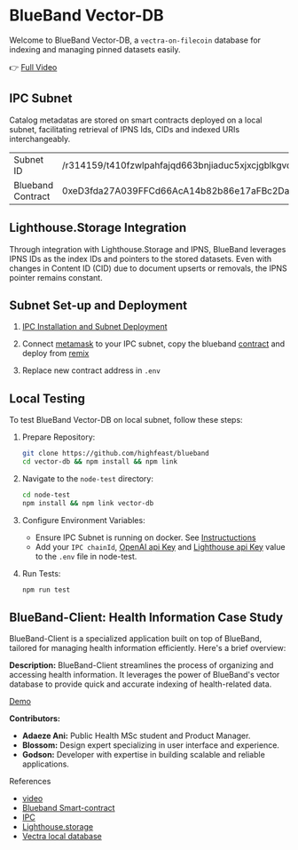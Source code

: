 # BlueBand Vector-DB

Welcome to BlueBand Vector-DB, a `vectra-on-filecoin` database for indexing and managing pinned datasets easily.

👉 [Full Video](https://vimeo.com/manage/videos/937456306)

## IPC Subnet

Catalog metadatas are stored on smart contracts deployed on a local subnet, facilitating retrieval of IPNS Ids, CIDs and indexed URIs interchangeably.

|                   |                                                       |
| ----------------- | ----------------------------------------------------- |
| Subnet ID         | /r314159/t410fzwlpahfajqd663bnjiaduc5xjxcjgblkgvd6izy |
| Blueband Contract | 0xeD3fda27A039FFCd66AcA14b82b86e17aFBc2Da2            |

## Lighthouse.Storage Integration

Through integration with Lighthouse.Storage and IPNS, BlueBand leverages IPNS IDs as the index IDs and pointers to the stored datasets. Even with changes in Content ID (CID) due to document upserts or removals, the IPNS pointer remains constant.

## Subnet  Set-up and Deployment

1. [IPC Installation and Subnet Deployment](https://docs.ipc.space/quickstarts/deploy-a-subnet)

2. Connect [metamask](https://metamask.io/) to your IPC subnet, copy the blueband [contract](https://github.com/highfeast/blueband/blob/main/smart-contract/contracts/Blueband.sol) and deploy from [remix](https://remix.ethereum.org/)

3. Replace new contract address in `.env`

## Local Testing

To test BlueBand Vector-DB on local subnet, follow these steps:

1. Prepare Repository:

   ```bash
   git clone https://github.com/highfeast/blueband
   cd vector-db && npm install && npm link
   ```

2. Navigate to the `node-test` directory:

   ```bash
   cd node-test
   npm install && npm link vector-db
   ```

3. Configure Environment Variables:

   - Ensure IPC Subnet is running on docker. See [Instructuctions](https://docs.ipc.space/quickstarts/deploy-a-subnet)
   - Add your `IPC chainId`, [OpenAI api Key](https://platform.openai.com/usage) and [Lighthouse api Key](https://files.lighthouse.storage/dashboard/apikey) value to the `.env` file in node-test.

4. Run Tests:
   ```bash
   npm run test
   ```

## BlueBand-Client: Health Information Case Study

BlueBand-Client is a specialized application built on top of BlueBand, tailored for managing health information efficiently. Here's a brief overview:

**Description:** BlueBand-Client streamlines the process of organizing and accessing health information. It leverages the power of BlueBand's vector database to provide quick and accurate indexing of health-related data.

[Demo](https://vimeo.com/manage/videos/937456306)

**Contributors:**

- **Adaeze Ani:** Public Health MSc student and Product Manager.
- **Blossom:** Design expert specializing in user interface and experience.
- **Godson:** Developer with expertise in building scalable and reliable applications.

References

- [video](https://vimeo.com/manage/videos/937456306)
- [Blueband Smart-contract](https://github.com/highfeast/blueband/blob/main/smart-contract/contracts/Blueband.sol)
- [IPC](https://docs.ipc.space/)
- [Lighthouse.storage](https://docs.lighthouse.storage/lighthouse-1)
- [Vectra local database](https://github.com/Stevenic/vectra/blob/main/bin/vectra.js)
